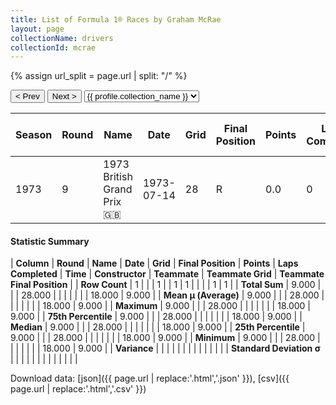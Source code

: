 ```yaml
---
title: List of Formula 1® Races by Graham McRae
layout: page
collectionName: drivers
collectionId: mcrae
---
```


{% assign url_split = page.url | split: "/" %}
<div id="collection-navigation">
<button onclick="selector.options[selector.selectedIndex-1].value && (window.location = selector.options[selector.selectedIndex-1].value);">&lt; Prev</button>
<button onclick="selector.options[selector.selectedIndex+1].value && (window.location = selector.options[selector.selectedIndex+1].value);">Next &gt;</button>
<select id="selector" onchange="this.options[this.selectedIndex].value && (window.location = this.options[this.selectedIndex].value);">
  {% for collectionId in site.data[page.collectionName].refs %}
    {% if collectionId == page.collectionId %}
      {% assign selected = "selected" %}
    {% else %}
      {% assign selected = "" %}
    {% endif %}
    {% assign profile = site.data[page.collectionName][collectionId].profile %}
    <option value="/f1/{{ page.collectionName }}/{{ collectionId }}/{{ url_split[4] }}" {{ selected }}>{{ profile.collection_name }}</option>
  {% endfor %}
</select>
</div>

| Season | Round | Name | Date | Grid | Final Position | Points | Laps Completed | Time | Constructor | Teammate | Teammate Grid | Teammate Final Position |
|--|--|--|--|--|--|--|--|--|--|--|--|--|
| 1973 | 9 | 1973 British Grand Prix 🇬🇧 | 1973-07-14 | 28 | R | 0.0 | 0 |   | Iso Marlboro 🇬🇧 | [Howden Ganley 🇳🇿](/f1/drivers/ganley) | 18 | 9 |

#### Statistic Summary

| **Column** | **Round** | **Name** | **Date** | **Grid** | **Final Position** | **Points** | **Laps Completed** | **Time** | **Constructor** | **Teammate** | **Teammate Grid** | **Teammate Final Position** |
| **Row Count** | 1 |  |  | 1 |  | 1 | 1 |  |  |  | 1 | 1 |
| **Total Sum** | 9.000 |  |  | 28.000 |  |  |  |  |  |  | 18.000 | 9.000 |
| **Mean μ (Average)** | 9.000 |  |  | 28.000 |  |  |  |  |  |  | 18.000 | 9.000 |
| **Maximum** | 9.000 |  |  | 28.000 |  |  |  |  |  |  | 18.000 | 9.000 |
| **75th Percentile** | 9.000 |  |  | 28.000 |  |  |  |  |  |  | 18.000 | 9.000 |
| **Median** | 9.000 |  |  | 28.000 |  |  |  |  |  |  | 18.000 | 9.000 |
| **25th Percentile** | 9.000 |  |  | 28.000 |  |  |  |  |  |  | 18.000 | 9.000 |
| **Minimum** | 9.000 |  |  | 28.000 |  |  |  |  |  |  | 18.000 | 9.000 |
| **Variance** |  |  |  |  |  |  |  |  |  |  |  |  |
| **Standard Deviation σ** |  |  |  |  |  |  |  |  |  |  |  |  |

Download data: [json]({{ page.url | replace:'.html','.json' }}), [csv]({{ page.url | replace:'.html','.csv' }})
